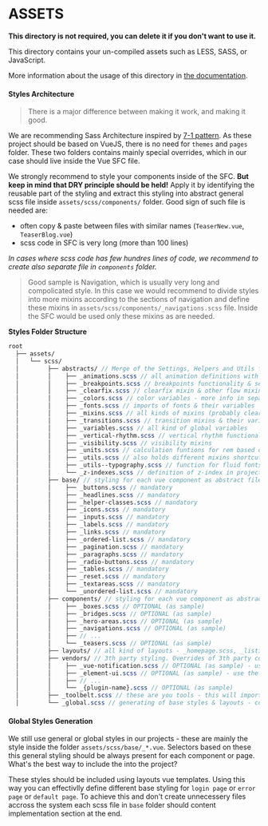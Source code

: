 # ASSETS

**This directory is not required, you can delete it if you don't want to use it.**

This directory contains your un-compiled assets such as LESS, SASS, or JavaScript.

More information about the usage of this directory in [the documentation](https://nuxtjs.org/guide/assets#webpacked).

#### Styles Architecture

>There is a major difference between making it work, and making it good.

We are recommending Sass Architecture inspired by [7-1 pattern](https://sass-guidelin.es/#the-7-1-pattern). As these project should be based on VueJS, there is no need for `themes` and `pages` folder. These two folders contains mainly special overrides, which in our case should live inside the Vue SFC file.

We strongly recommend to style your components inside of the SFC. **But keep in mind that DRY principle should be held!** Apply it by identifying the reusable part of the styling and extract this styling into abstract general scss file inside `assets/scss/components/` folder. Good sign of such file is needed are:

- often copy & paste between files with similar names (`TeaserNew.vue`, `TeaserBlog.vue`)
- scss code in SFC is very long (more than 100 lines)

*In cases where scss code has few hundres lines of code, we recommend to create also separate file in `components` folder.*
> Good sample is Navigation, which is usually very long and compolicated style. In this case we would recommend to divide styles into more mixins according to the sections of navigation and define these mixins in `assets/scss/components/_navigations.scss` file. Inside the SFC would be used only these mixins as are needed.

**Styles Folder Structure**

``` scss
root
  ├── assets/ 
  │   └── scss/
  │        ├── abstracts/ // Merge of the Settings, Helpers and Utils folder from old projects
  │        │    ├── _animations.scss // all animation definitions with varibales and settings
  │        │    ├── _breakpoints.scss // breakpoints functionality & setup
  │        │    ├── _clearfix.scss // clearfix mixin & other flow mixin fixes
  │        │    ├── _colors.scss // color variables - more info in separate topic
  │        │    ├── _fonts.scss // imports of fonts & their variables
  │        │    ├── _mixins.scss // all kinds of mixins (probably clearfix should go here aslo) which can be updated and changed per project
  │        │    ├── _transitions.scss // transition mixins & their variables & setup
  │        │    ├── _variables.scss // all kind of global variables
  │        │    ├── _vertical-rhythm.scss // vertical rhythm functionality
  │        │    ├── _visibility.scss // visibility mixins
  │        │    ├── _units.scss // calculation funtions for rem based on Foundation's _units.scss
  │        │    ├── _utils.scss // also holds different mixins shortcuts & function (old _helpers.scss) - candidate to merge with _mixins.scss
  │        │    ├── _utils--typography.scss // function for fluid fonts (author Manu)
  │        │    └── _z-indexes.scss // definition of z-index in project (if they are different to -1 0 1)
  │        ├── base/ // styling for each vue component as abstract file "_wndrs-footer.scss"
  │        │    ├── _buttons.scss // mandatory
  │        │    ├── _headlines.scss // mandatory 
  │        │    ├── _helper-classes.scss // mandatory 
  │        │    ├── _icons.scss // mandatory 
  │        │    ├── _inputs.scss // mandatory 
  │        │    ├── _labels.scss // mandatory 
  │        │    ├── _links.scss // mandatory 
  │        │    ├── _ordered-list.scss // mandatory 
  │        │    ├── _pagination.scss // mandatory 
  │        │    ├── _paragraphs.scss // mandatory 
  │        │    ├── _radio-buttons.scss // mandatory 
  │        │    ├── _tables.scss // mandatory 
  │        │    ├── _reset.scss // mandatory 
  │        │    ├── _textareas.scss // mandatory 
  │        │    └── _unordered-list.scss // mandatory 
  │        ├── components/ // styling for each vue component as abstract file "_wndrs-footer.scss"
  │        │    ├── _boxes.scss // OPTIONAL (as sample)
  │        │    ├── _bridges.scss // OPTIONAL (as sample)
  │        │    ├── _hero-areas.scss // OPTIONAL (as sample)
  │        │    ├── _navigations.scss // OPTIONAL (as sample)
  │        │    ├── // ...
  │        │    └── _teasers.scss // OPTIONAL (as sample)
  │        ├── layouts/ // all kind of layouts - _homepage.scss, _listings.scss, etc...
  │        ├── vendors/ // 3th party styling. Overrides of 3th party components as also function & mixins form 3th party (eg. xy grid from Foundation)
  │        │    ├── _vue-notification.scss // OPTIONAL (as sample) - use the same name as plugin name
  │        │    ├── _element-ui.scss // OPTIONAL (as sample) - use the same name as plugin name
  │        │    ├── // ...
  │        │    └── _{plugin-name}.scss // OPTIONAL (as sample)
  │        ├── _toolbelt.scss // these are you tools - this will imports all mixins & function into your file, that you can use it without problem. This can be imported to each vue files, which requires styling.
  │        └── _global.scss // generating of base styles & layouts - considere to generate also components in some cases and vendors styling
```

#### Global Styles Generation

We still use general or global styles in our projects - these are mainly the style inside the folder `assets/scss/base/_*.vue`. Selectors based on these this general styling should be always present for each component or page. What's the best way to include the into the project?

These styles should be included using layouts vue templates. Using this way you can effectivlly define different base styling for `login page` or `error page` or `default page`. To achieve this and don't create unnecessery files accross the system each scss file in `base` folder should content implementation section at the end.
